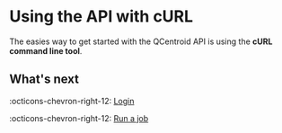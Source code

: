 # Using the API with cURL

The easies way to get started with the QCentroid API is using the **cURL command line tool**.


## What's next

:octicons-chevron-right-12: [Login](login-curl.md)

:octicons-chevron-right-12: [Run a job](launch-job-curl.md)
